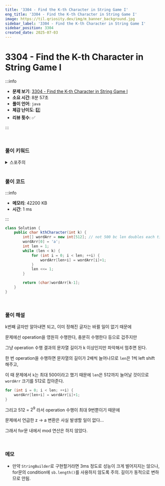 ```yaml
---
title: '3304 - Find the K-th Character in String Game I'
eng_title: '3304 - Find the K-th Character in String Game I'
image: https://til.qriosity.dev/img/m_banner_background.jpg
sidebar_label: '3304 - Find the K-th Character in String Game I'
sidebar_position: 3304
created_date: 2025-07-03
---
```


# 3304 - Find the K-th Character in String Game I

:::info

- **문제 보기**: [3304 - Find the K-th Character in String Game I](https://leetcode.com/problems/find-the-k-th-character-in-string-game-i)
- **소요 시간**: 8분 57초
- **풀이 언어**: `java`
- **체감 난이도**: 2️⃣
- **리뷰 횟수**: ✅

:::

<br />

### 풀이 키워드

<details>
<summary>스포주의</summary>

`구현`

</details>

<br />

### 풀이 코드

:::info

- **메모리**: 42200 KB
- **시간**: 1 ms

:::

```java
class Solution {
    public char kthCharacter(int k) {
        int[] wordArr = new int[512]; // not 500 bc len doubles each time
        wordArr[0] = 'a';
        int len = 1;
        while (len < k) {
            for (int i = 0; i < len; ++i) {
                wordArr[len+i] = wordArr[i]+1;
            }
            len <<= 1;
        }

        return (char)wordArr[k-1];
    }
}
```

<br />

### 풀이 해설

k번째 글자만 알아내면 되고, 이미 정해진 글자는 바뀔 일이 없기 때문에

문제에선 operation을 영원히 수행한다, 충분히 수행한다 등으로 겁주지만

그냥 operation 수행 결과의 문자열 길이가 k 이상인지만 파악해서 멈추면 된다.

한 번 operation을 수행하면 문자열의 길이가 2배씩 늘어나므로 `len`은 1씩 left shift 해주고,

이 때 문제에서 `k`는 최대 500이라고 했기 때문에 `len`은 512까지 늘어날 것이므로 `wordArr` 크기를 512로 잡아준다.

```java
for (int i = 0; i < len; ++i) {
    wordArr[len+i] = wordArr[i]+1;
}
```

그리고 512 = $2^9$ 라서 operation 수행이 최대 9번뿐이기 때문에

문제에서 언급한 z -> a 변환은 사실 발생할 일이 없다...

그래서 for문 내에서 mod 연산은 하지 않았다.

<br />

### 메모

- 만약 `StringBuilder`로 구현할거라면 3ms 정도로 성능이 크게 벌어지지는 않으나, for문의 condition에 `sb.length()`를 사용하지 않도록 주의. 길이가 동적으로 변하므로 안됨.
